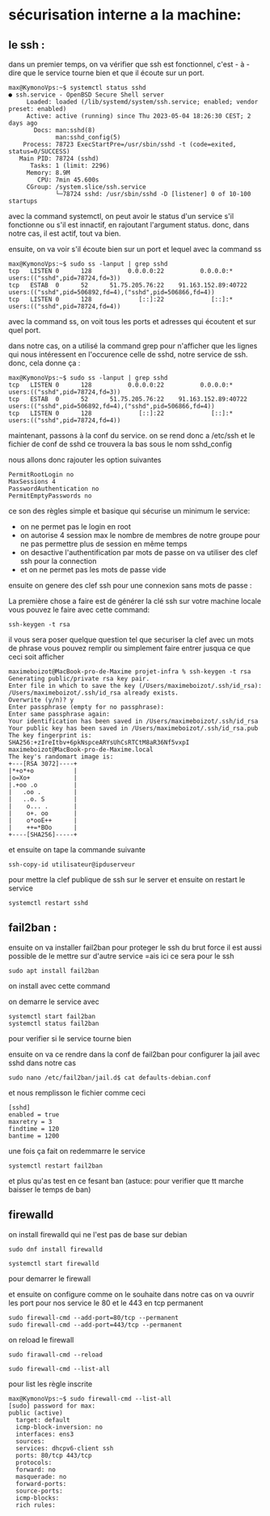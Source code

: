# sécurisation interne a la machine:

## le ssh :

dans un premier temps, on va vérifier que ssh est fonctionnel, c'est - à - dire que le service tourne bien et que il écoute sur un port.

```
max@KymonoVps:~$ systemctl status sshd
● ssh.service - OpenBSD Secure Shell server
     Loaded: loaded (/lib/systemd/system/ssh.service; enabled; vendor preset: enabled)
     Active: active (running) since Thu 2023-05-04 18:26:30 CEST; 2 days ago
       Docs: man:sshd(8)
             man:sshd_config(5)
    Process: 78723 ExecStartPre=/usr/sbin/sshd -t (code=exited, status=0/SUCCESS)
   Main PID: 78724 (sshd)
      Tasks: 1 (limit: 2296)
     Memory: 8.9M
        CPU: 7min 45.600s
     CGroup: /system.slice/ssh.service
             └─78724 sshd: /usr/sbin/sshd -D [listener] 0 of 10-100 startups

```

avec la command systemctl, on peut avoir le status d'un service s'il fonctionne ou s'il est innactif, en rajoutant l'argument status. donc, dans notre cas, il est actif, tout va bien.

ensuite, on va voir s'il écoute bien sur un port et lequel avec la command ss

```
max@KymonoVps:~$ sudo ss -lanput | grep sshd
tcp   LISTEN 0      128          0.0.0.0:22          0.0.0.0:*     users:(("sshd",pid=78724,fd=3))                            
tcp   ESTAB  0      52      51.75.205.76:22    91.163.152.89:40722 users:(("sshd",pid=506892,fd=4),("sshd",pid=506866,fd=4))  
tcp   LISTEN 0      128             [::]:22             [::]:*     users:(("sshd",pid=78724,fd=4))     
```

avec la command ss, on voit tous les ports et adresses qui écoutent et sur quel port.

 dans notre cas, on a utilisé la command grep pour n'afficher que les lignes qui nous intéressent en l'occurence celle de sshd, notre service de ssh. donc, cela donne ça :

``` 
max@KymonoVps:~$ sudo ss -lanput | grep sshd
tcp   LISTEN 0      128          0.0.0.0:22          0.0.0.0:*     users:(("sshd",pid=78724,fd=3))                            
tcp   ESTAB  0      52      51.75.205.76:22    91.163.152.89:40722 users:(("sshd",pid=506892,fd=4),("sshd",pid=506866,fd=4))  
tcp   LISTEN 0      128             [::]:22             [::]:*     users:(("sshd",pid=78724,fd=4))     
```

maintenant, passons à la conf du service. on se rend donc a /etc/ssh et le fichier de conf de sshd ce trouvera la bas sous le nom sshd_config

nous allons donc rajouter les option suivantes


```
PermitRootLogin no
MaxSessions 4
PasswordAuthentication no
PermitEmptyPasswords no
```

ce son des règles simple et basique qui sécurise un minimum le service:
- on ne permet pas le login en root
- on autorise 4 session max le nombre de membres de notre groupe pour ne pas permettre plus de session en même temps
- on desactive l'authentification par mots de passe on va utiliser des clef ssh pour la connection
- et on ne permet pas les mots de passe vide


ensuite on genere des clef ssh pour une connexion sans mots de passe : 

La première chose a faire est de générer la clé ssh sur votre machine locale vous pouvez le faire avec cette command:

```
ssh-keygen -t rsa
```

il vous sera poser quelque question tel que securiser la clef avec un mots de phrase vous pouvez remplir ou simplement faire entrer jusqua ce que ceci soit afficher

```
maximeboizot@MacBook-pro-de-Maxime projet-infra % ssh-keygen -t rsa
Generating public/private rsa key pair.
Enter file in which to save the key (/Users/maximeboizot/.ssh/id_rsa): 
/Users/maximeboizot/.ssh/id_rsa already exists.
Overwrite (y/n)? y
Enter passphrase (empty for no passphrase): 
Enter same passphrase again: 
Your identification has been saved in /Users/maximeboizot/.ssh/id_rsa
Your public key has been saved in /Users/maximeboizot/.ssh/id_rsa.pub
The key fingerprint is:
SHA256:+zIreItbv+6pkNspceARYsUhCsRTCtM8aR36Nf5vxpI maximeboizot@MacBook-pro-de-Maxime.local
The key's randomart image is:
+---[RSA 3072]----+
|*+o*+o           |
|o=Xo+            |
|.+oo .o          |
|   .oo .         |
|   ..o. S        |
|    o... .       |
|    o+. oo       |
|    o*ooE++      |
|    ++=*BOo      |
+----[SHA256]-----+
```
et ensuite on tape la commande suivante

```
ssh-copy-id utilisateur@ipduserveur
```

pour mettre la clef publique de ssh sur le server et ensuite on restart le service


```
systemctl restart sshd
```


## fail2ban : 

ensuite on va installer fail2ban pour proteger le ssh du brut force il est aussi possible de le mettre sur d'autre service =ais ici ce sera pour le ssh 

```
sudo apt install fail2ban
```

on install avec cette command 

on demarre le service avec 

```
systemctl start fail2ban
systemctl status fail2ban
```
pour verifier si le service tourne bien

ensuite on va ce rendre dans la conf de fail2ban pour configurer la jail avec sshd dans notre cas

```
sudo nano /etc/fail2ban/jail.d$ cat defaults-debian.conf
```

et nous remplisson le fichier comme ceci 

```
[sshd]
enabled = true
maxretry = 3
findtime = 120
bantime = 1200
```

une fois ça fait on redemmarre le service 

```
systemctl restart fail2ban
```

et plus qu'as test en ce fesant ban (astuce: pour verifier que tt marche baisser le temps de ban)

## firewalld

on install firewalld qui ne l'est pas de base sur debian 

```
sudo dnf install firewalld
```

```
systemctl start firewalld
```

pour demarrer le firewall 

et ensuite on configure comme on le souhaite dans notre cas on va ouvrir les port pour nos service le 80 et le 443 en tcp permanent 

```
sudo firewall-cmd --add-port=80/tcp --permanent
sudo firewall-cmd --add-port=443/tcp --permanent
```

on reload le firewall 

```
sudo firawall-cmd --reload
```

```
sudo firewall-cmd --list-all
```

pour list les règle inscrite

```
max@KymonoVps:~$ sudo firewall-cmd --list-all
[sudo] password for max: 
public (active)
  target: default
  icmp-block-inversion: no
  interfaces: ens3
  sources: 
  services: dhcpv6-client ssh
  ports: 80/tcp 443/tcp
  protocols: 
  forward: no
  masquerade: no
  forward-ports: 
  source-ports: 
  icmp-blocks: 
  rich rules:
```

